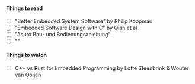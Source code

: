 #### Things to read

  - [ ] "Better Embedded System Software" by Philip Koopman
  - [ ] "Embedded Software Design with C" by Qian et al.
  - [ ] "Asuro Bau- und Bedienungsanleitung" 
  - [ ] ""
  
#### Things to watch

  - [ ] C++ vs Rust for Embedded Programming by Lotte Steenbrink & Wouter van Ooijen
